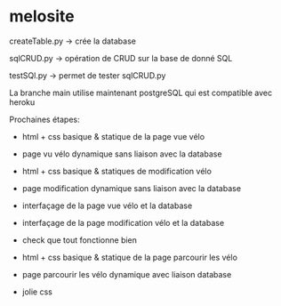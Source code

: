 # melosite

createTable.py -> crée la database


sqlCRUD.py -> opération de CRUD sur la base de donné SQL


testSQl.py -> permet de tester sqlCRUD.py


La branche main utilise maintenant postgreSQL qui est compatible avec heroku





Prochaines étapes:
* html + css basique & statique de la page vue vélo
* page vu vélo dynamique sans liaison avec la database


* html + css basique & statiques de modification vélo
* page modification dynamique sans liaison avec la database


* interfaçage de la page vue vélo et la database
* interfaçage de la page modification vélo et la database
* check que tout fonctionne bien


* html + css basique & statique de la page parcourir les vélo
* page parcourir les vélo dynamique avec liaison database

  
* jolie css
